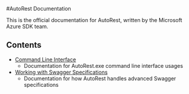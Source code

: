 
#AutoRest Documentation

This is the official documentation for AutoRest, written by the Microsoft Azure SDK team.

## Contents
- [Command Line Interface](cli.md)
	- Documentation for AutoRest.exe command line interface usages
- [Working with Swagger Specifications](swagger_handling.md)
	- Documentation for how AutoRest handles advanced Swagger specifications